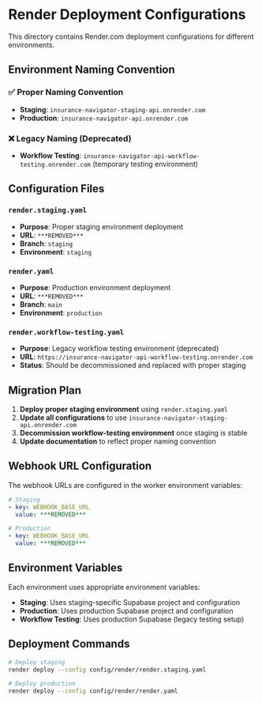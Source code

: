 # Render Deployment Configurations

This directory contains Render.com deployment configurations for different environments.

## Environment Naming Convention

### ✅ **Proper Naming Convention**
- **Staging**: `insurance-navigator-staging-api.onrender.com`
- **Production**: `insurance-navigator-api.onrender.com`

### ❌ **Legacy Naming (Deprecated)**
- **Workflow Testing**: `insurance-navigator-api-workflow-testing.onrender.com` (temporary testing environment)

## Configuration Files

### `render.staging.yaml`
- **Purpose**: Proper staging environment deployment
- **URL**: `***REMOVED***`
- **Branch**: `staging`
- **Environment**: `staging`

### `render.yaml`
- **Purpose**: Production environment deployment
- **URL**: `***REMOVED***`
- **Branch**: `main`
- **Environment**: `production`

### `render.workflow-testing.yaml`
- **Purpose**: Legacy workflow testing environment (deprecated)
- **URL**: `https://insurance-navigator-api-workflow-testing.onrender.com`
- **Status**: Should be decommissioned and replaced with proper staging

## Migration Plan

1. **Deploy proper staging environment** using `render.staging.yaml`
2. **Update all configurations** to use `insurance-navigator-staging-api.onrender.com`
3. **Decommission workflow-testing environment** once staging is stable
4. **Update documentation** to reflect proper naming convention

## Webhook URL Configuration

The webhook URLs are configured in the worker environment variables:

```yaml
# Staging
- key: WEBHOOK_BASE_URL
  value: ***REMOVED***

# Production  
- key: WEBHOOK_BASE_URL
  value: ***REMOVED***
```

## Environment Variables

Each environment uses appropriate environment variables:

- **Staging**: Uses staging-specific Supabase project and configuration
- **Production**: Uses production Supabase project and configuration
- **Workflow Testing**: Uses production Supabase (legacy testing setup)

## Deployment Commands

```bash
# Deploy staging
render deploy --config config/render/render.staging.yaml

# Deploy production
render deploy --config config/render/render.yaml
```
